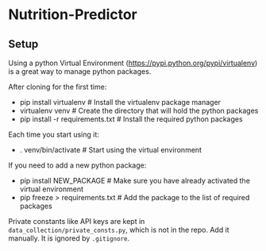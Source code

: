 Nutrition-Predictor
===================

Setup
-----

Using a python Virtual Environment (https://pypi.python.org/pypi/virtualenv) is a great way to manage python packages.

After cloning for the first time:
- pip install virtualenv # Install the virtualenv package manager
- virtualenv venv # Create the directory that will hold the python packages
- pip install -r requirements.txt # Install the required python packages

Each time you start using it:
- . venv/bin/activate # Start using the virtual environment

If you need to add a new python package:
- pip install NEW_PACKAGE # Make sure you have already activated the virtual environment
- pip freeze > requirements.txt # Add the package to the list of required packages

Private constants like API keys are kept in `data_collection/private_consts.py`, which is not in the repo. Add it manually. It is ignored by `.gitignore`.


